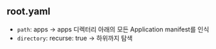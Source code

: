 ## root.yaml
- `path`: apps → apps 디렉터리 아래의 모든 Application manifest를 인식
- `directory`: recurse: true → 하위까지 탐색